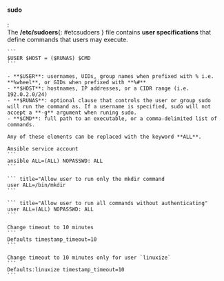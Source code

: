 #### sudo
:   
    The **/etc/sudoers**{: #etcsudoers } file contains **user specifications** that define commands that users may execute.

    ```
    $USER $HOST = ($RUNAS) $CMD
    ```

    - **$USER**: usernames, UIDs, group names when prefixed with % i.e. **%wheel**, or GIDs when prefixed with **%#**
    - **$HOST**: hostnames, IP addresses, or a CIDR range (i.e. 192.0.2.0/24)
    - **$RUNAS**: optional clause that controls the user or group sudo will run the command as. If a username is specified, sudo will not accept a **-g** argument when runing sudo. 
    - **$CMD**: full path to an executable, or a comma-delimited list of commands.

    Any of these elements can be replaced with the keyword **ALL**.

    Ansible service account
    ```
    ansible ALL=(ALL) NOPASSWD: ALL
    ```

    ``` title="Allow user to run only the mkdir command
    user ALL=/bin/mkdir
    ```

    ``` title="Allow user to run all commands without authenticating"
    user ALL=(ALL) NOPASSWD: ALL
    ```

    Change timeout to 10 minutes
    ```
    Defaults timestamp_timeout=10
    ```

    Change timeout to 10 minutes only for user `linuxize`
    ```
    Defaults:linuxize timestamp_timeout=10
    ```